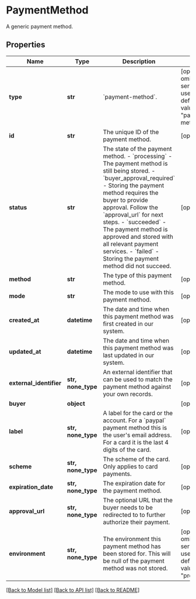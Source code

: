 # PaymentMethod

A generic payment method.

## Properties
Name | Type | Description | Notes
------------ | ------------- | ------------- | -------------
**type** | **str** | &#x60;payment-method&#x60;. | [optional]  if omitted the server will use the default value of "payment-method"
**id** | **str** | The unique ID of the payment method. | [optional] 
**status** | **str** | The state of the payment method.  - &#x60;processing&#x60; - The payment method is still being stored. - &#x60;buyer_approval_required&#x60; - Storing the payment method requires   the buyer to provide approval. Follow the &#x60;approval_url&#x60; for next steps. - &#x60;succeeded&#x60; - The payment method is approved and stored with all   relevant payment services. - &#x60;failed&#x60; - Storing the payment method did not succeed. | [optional] 
**method** | **str** | The type of this payment method. | [optional] 
**mode** | **str** | The mode to use with this payment method. | [optional] 
**created_at** | **datetime** | The date and time when this payment method was first created in our system. | [optional] 
**updated_at** | **datetime** | The date and time when this payment method was last updated in our system. | [optional] 
**external_identifier** | **str, none_type** | An external identifier that can be used to match the payment method against your own records. | [optional] 
**buyer** | **object** |  | [optional] 
**label** | **str, none_type** | A label for the card or the account. For a &#x60;paypal&#x60; payment method this is the user&#39;s email address. For a card it is the last 4 digits of the card. | [optional] 
**scheme** | **str, none_type** | The scheme of the card. Only applies to card payments. | [optional] 
**expiration_date** | **str, none_type** | The expiration date for the payment method. | [optional] 
**approval_url** | **str, none_type** | The optional URL that the buyer needs to be redirected to to further authorize their payment. | [optional] 
**environment** | **str, none_type** | The environment this payment method has been stored for. This will be null of the payment method was not stored. | [optional]  if omitted the server will use the default value of "production"

[[Back to Model list]](../README.md#documentation-for-models) [[Back to API list]](../README.md#documentation-for-api-endpoints) [[Back to README]](../README.md)


